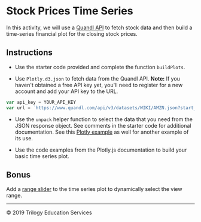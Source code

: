 # Stock Prices Time Series

In this activity, we will use a [Quandl API](https://www.quandl.com/) to fetch stock data and then build a time-series financial plot for the closing stock prices.

## Instructions

* Use the starter code provided and complete the function `buildPlots`.

* Use `Plotly.d3.json` to fetch data from the Quandl API. **Note:** If you haven't obtained a free API key yet, you'll need to register for a new account and add your API key to the URL.

```javascript
var api_key = YOUR_API_KEY
var url = `https://www.quandl.com/api/v3/datasets/WIKI/AMZN.json?start_date=2016-10-01&end_date=2017-10-01&api_key=${api_key}`
```

* Use the `unpack` helper function to select the data that you need from the JSON response object. See comments in the starter code for additional documentation. See this [Plotly example](https://plot.ly/javascript/multiple-transforms/) as well for another example of its use.

* Use the code examples from the Plotly.js documentation to build your basic time series plot.

## Bonus

Add a [range slider](https://plot.ly/python/range-slider/) to the time series plot to dynamically select the view range.

---

© 2019 Trilogy Education Services
